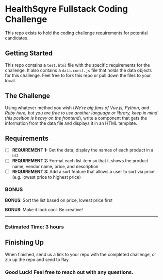 # HealthSqyre Fullstack Coding Challenge
This repo exists to hold the coding challenge requirements for potential candidates.

## Getting Started
This repo contains a `test.html` file with the specific requirements for the challenge.
It also contains a `data.const.js` file that holds the data objects for this challenge.
Feel free to fork this repo or pull down the files to your local. 

## The Challenge
Using whatever method you wish (_We're big fans of Vue.js, Python, and Ruby here, but you are free to use another language or library, keep in mind this position is heavy on the frontend_), write a component that gets the information from the data file and displays it in an HTML template.

## Requirements
- [ ] **REQUIREMENT 1:** Get the data, display the names of each product in a list
- [ ] **REQUIREMENT 2:** Format each list item so that it shows the product name, vendor name, price, and description
- [ ] **REQUIREMENT 3:** Add a sort feature that allows a user to sort via price (e.g. lowest price to highest price)

### BONUS
**BONUS**: Sort the list based on price, lowest price first

**BONUS**: Make it look cool. Be creative!

---

### Estimated Time: 3 hours

## Finishing Up
When finished, send us a link to your repo with the completed challenge, or zip up the repo and send to Ray.

### Good Luck! Feel free to reach out with any questions.
